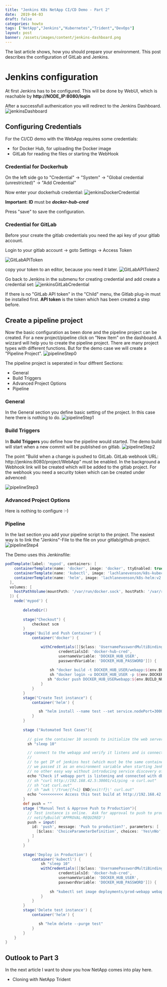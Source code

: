 ```yaml
---
title: "Jenkins K8s NetApp CI/CD Demo - Part 2"
date:  2019-04-03
draft: false 
categories: howto
tags: ["NetApp","Jenkins","Kubernetes","Trident","DevOps"]
layout: post
banner: /assets/images/content/jenkins-dashboard.png
---
```


The last article shows, how you should prepare your environment. This post describes the configuration of GitLab and Jenkins.

# Jenkins configuration

At first Jenkins has to be configured. This will be done by WebUI, which is reachable by **http://NODE_IP:8080/login** 


After a successfull authenication you will redirect to the Jenkins Dashboard.
![jenkinsDashboard](/assets/images/content/jenkins-dashboard.png)
## Configuring Credentials

For the CI/CD demo with the WebApp requires some credentials:
- for Docker Hub, for uploading the Docker image 
- GitLab for reading the files or starting the WebHook



### Credential for Dockerhub
On the left side go to "Credential" -> "System" -> "Global credential (unrestricted)" -> "Add Credential"

Now enter your dockerhub credential:
![jenkinsDockerCredential](/assets/images/content/jenkins-docker-credential.png)

**Important:** **ID** must be ***docker-hub-cred***

Press "save" to save the configuration.


### Credential for GitLab

Before your create the gitlab credentials you need the api key of your gitlab account. 

Login to your gitlab account -> goto Settings -> Access Token

![GitLabAPIToken](/assets/images/content/gitlabAPIToken1.png)


copy your token to an editor, because you need it later.
![GitLabAPIToken2](/assets/images/content/gitlabAPIToken2.png)


Go back to Jenkins in the submenu for creating credential and add create a credential set:
![jenkinsGitLabCredential](/assets/images/content/jenkins-gitlab-credential.png)

If there is no "GitLab API token" in the "Child" menu, the Gitlab plug-in must be installed first.
**API token** is the token which has been created a step before.



## Create a pipeline project

Now the basic configuration as been done and the pipeline project can be created. For a new project/pipeline click on "New Item" on the dashboard. A wizzard will help you to create the pipeline project.
There are many project types with different functions. But for the demo case we will create a "Pipeline Project". 
![pipelineStep0](/assets/images/content/jenkins_new-pipeline.png)


The pipeline project is seperated in four diffrent Sections:
- General
- Build Triggers
- Advanced Project Options
- Pipeline

### General
In the General section you define basic setting of the project. In this case here there is nothing to do.
![pipelineStep1](/assets/images/content/pipeline-1.png)

### Build Triggers
In **Build Triggers** you define how the pipeline would started. The demo build will start when a new commit will be published on gitlab.
![pipelineStep2](/assets/images/content/pipeline_2.png)

The point "Build when a change is pushed to GitLab. GitLab webhook URL: http://jenkins:8080/project/WebApp" must be enabled. 
In the background a Webhook link will be created which will be added to the gitlab project. For the webhook you need a security token which can be created under advenced: 

![pipelineStep3](/img/jenk8sna/pipeline_3.png)

### Advanced Project Options
Here is nothing to configure :-)

### Pipeline
In the last section you add your pipeline script to the project. The easiest way is to link the "Jenkins"-File to the file on your gitlab/github project.
![pipelineStep4](/img/jenk8sna/pipeline_4.png)

The Demo uses this Jenkinsfile:
```groovy
podTemplate(label: 'mypod', containers: [
    containerTemplate(name: 'docker', image: 'docker', ttyEnabled: true, command: 'cat'),
    containerTemplate(name: 'kubectl', image: 'lachlanevenson/k8s-kubectl:v1.8.0', command: 'cat', ttyEnabled: true),
    containerTemplate(name: 'helm', image: 'lachlanevenson/k8s-helm:v2.7.2', command: 'cat', ttyEnabled: true)
  ],
  volumes: [
    hostPathVolume(mountPath: '/var/run/docker.sock', hostPath: '/var/run/docker.sock'),
  ]) {
    node('mypod') {
        
        deleteDir()
        
        stage("Checkout") {
            checkout scm
        }
        stage('Build and Push Container') {
            container('docker') {

                withCredentials([[$class: 'UsernamePasswordMultiBinding',
                        credentialsId: 'docker-hub-cred',
                        usernameVariable: 'DOCKER_HUB_USER',
                        passwordVariable: 'DOCKER_HUB_PASSWORD']]) {
                    
                    sh "docker build -t DOCKER_HUB_USER/webapp:${env.BUILD_NUMBER} ."
                    sh "docker login -u DOCKER_HUB_USER -p ${env.DOCKER_HUB_PASSWORD} "
                   sh "docker push DOCKER_HUB_USERwebapp:${env.BUILD_NUMBER} "
                }
            }
        }
        stage("Create Test instance") {
            container('helm') {

               sh "helm install --name test --set service.nodePort=30001,cloneSource=prod,webappImage.tag=${env.BUILD_NUMBER} helm/webapp"
            }
        }
        
        stage ("Automated Test Cases"){
          
          // give the container 10 seconds to initialize the web server
          sh "sleep 10"

          // connect to the webapp and verify it listens and is connected to the db
          //
          // to get IP of jenkins host (which must be the same container host where dev instance runs)
          // we passed it as an environment variable when starting Jenkins.  Very fragile but there is
          // no other easy way without introducing service discovery of some sort
          echo "Check if webapp port is listening and connected with db"
          // sh "curl http://192.168.42.5:30001/v1/ping -o curl.out"
          // sh "cat curl.out"
          // sh "awk \'/true/{f=1} END{exit!f}\' curl.out"
          echo "<<<<<<<<<< Access this test build at http://192.168.42.5:30001 >>>>>>>>>>"        
        }
        def push = ""
        stage ("Manual Test & Approve Push to Production"){
          // Test instance is online.  Ask for approval to push to production.
          // notifyBuild('APPROVAL-REQUIRED')
          push = input(
            id: 'push', message: 'Push to production?', parameters: [
              [$class: 'ChoiceParameterDefinition', choices: 'Yes\nNo', description: '', name: 'Select yes or no']
            ]
          )
        }
        
        stage('Deploy in Production') {
            container('kubectl') {
                sh "sleep 10"
                withCredentials([[$class: 'UsernamePasswordMultiBinding', 
                        credentialsId: 'docker-hub-cred',
                        usernameVariable: 'DOCKER_HUB_USER',
                        passwordVariable: 'DOCKER_HUB_PASSWORD']]) {
                    
                    sh "kubectl set image deployments/prod-webapp webapp=dockerhubaccount/webapp:${env.BUILD_NUMBER}"
                }
            }
        }
        stage('Delete test instance') {
            container('helm') {

               sh "helm delete --purge test"
            }
        }
    }
}

```



## Outlook to Part 3
In the next article I want to show you how NetApp comes into play here. 
- Cloning with NetApp Trident
